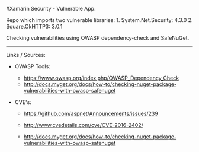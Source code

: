 #Xamarin Security - Vulnerable App:

Repo which imports two vulnerable libraries:
    1. System.Net.Security: 4.3.0
    2. Square.OkHTTP3: 3.0.1

Checking vulnerabilities using OWASP dependency-check and SafeNuGet.

------------------------------------------------------------------------------

Links / Sources:

- OWASP Tools:
    + https://www.owasp.org/index.php/OWASP_Dependency_Check
    + http://docs.myget.org/docs/how-to/checking-nuget-package-vulnerabilities-with-owasp-safenuget

- CVE's:

    + https://github.com/aspnet/Announcements/issues/239

    + http://www.cvedetails.com/cve/CVE-2016-2402/

    + http://docs.myget.org/docs/how-to/checking-nuget-package-vulnerabilities-with-owasp-safenuget

